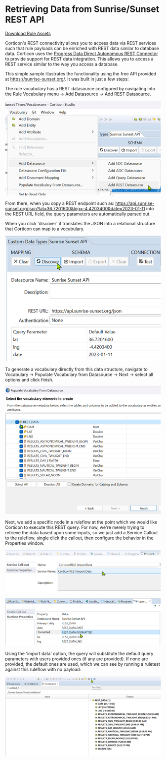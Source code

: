 # Retrieving Data from Sunrise/Sunset REST API

[Download Rule Assets
](https://minhaskamal.github.io/DownGit/#/home?url=https://github.com/corticon/templates/blob/main/classic-templates/Sunrise-Sunset-REST-API/Sunrise%20Sunset%20REST%20API.zip)

Corticon's REST connectivity allows you to access data via REST services such that rule payloads can be enriched with REST data similar to database data. Corticon uses the [Progress Data Direct Autonomous REST Connector](https://www.progress.com/connectors/autonomous-rest-connector) to provide support for REST data integration. This allows you to access a REST service similar to the way you access a database. 

This simple sample illustrates the functionality using the free API provided at <https://sunrise-sunset.org/>. It was built in just a few steps:

The rule vocabulary has a REST datasource configured by navigating into the Rule Vocabulary menu -> Add Datasource -> Add REST Datasource.

![Alt text](images/rest_datasource.png)

From there, when you copy a REST endpoint such as: 
https://api.sunrise-sunset.org/json?lat=36.7201600&lng=-4.4203400&date=2023-01-11 
into the REST URL field, the query parameters are automatically parsed out. 

When you click 'discover' it translates the JSON into a relational structure that Corticon can map to a vocabulary. 

![Alt text](images/discover.png)

To generate a vocabulary directly from this data structure, navigate to Vocabulary -> Populate Vocabulary from Datasource -> Next -> select all options and click finish.

![Alt text](images/generated.png)

Next, we add a specific node in a ruleflow at the point which we would like Corticon to execute this REST query. For now, we're merely trying to retrieve the data based upon some inputs, so we just add a Service Callout to the ruleflow, single click the callout, then configure the behavior in the Properties window. 

![Alt text](images/import%20data.png)

![Alt text](images/runtime%20props.png)

Using the 'import data' option, the query will substitute the default query parameters with users provided ones (if any are provided). If none are provided, the default ones are used, which we can see by running a ruletest against this ruleflow with no payload:

![Alt text](images/run%20test.png)